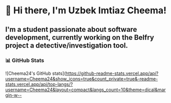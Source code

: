# 👋 Hi there, I'm Uzbek Imtiaz Cheema!

I'm a student passionate about software development, currently working on the **Belfry project** a detective/investigation tool. 
---

### 📊 GitHub Stats

![Cheema24's GitHub stats](https://github-readme-stats.vercel.app/api?username=Cheema24&show_icons=true&count_private=true&-readme-stats.vercel.app/api/top-langs/?username=Cheema24&layout=compact&langs_count=10&theme=dical&margin-w--



